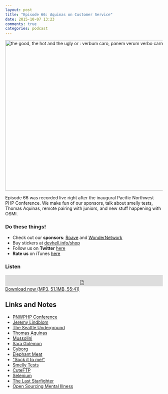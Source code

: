 ```yaml
---
layout: post
title: "Episode 66: Aquinas on Customer Service"
date: 2015-10-07 13:23
comments: true
categories: podcast
---
```


<a href="https://www.flickr.com/photos/e3000/2413197951/in/photolist-4FfgFe-7kKyij-3aGaRB-aCnk8V-6JszQu-6JszNN-6JotDa-6JszGG-7kKxFy-7kFE3z-oUDhLD-6JotiF-BLacU-6JszeA-6Jotar-8s5YGC-7e8Y16-7e8XJe-7e8XtF-oUnC9V-7XahMG-6Jotfp-7MWmec-oVsCab-oVus6n-dzWAZM-oUnB1T-oCabxR-oSBp3d-oCa9r6-oCa7ua-oUDjZg-oC9ehn-oUnBZB-oUBq5h-oC9Bej-oUDgBe-oUDeLR-oUBqWs-oUDfVp-7XahGm-8s5Z1o-8s2VZk-8s5YRN-8s2VsH-oC9T67-oSBods-oCa7TM-7N1muo-aCmeLx" title="the good, the hot and the ugly or : verbum caro, panem verum verbo carnem efficit"><img src="https://farm3.staticflickr.com/2347/2413197951_ce71253a8a_z.jpg" width="640" height="480" alt="the good, the hot and the ugly or : verbum caro, panem verum verbo carnem efficit"></a>

Episode 66 was recorded live right after the inaugural Pacific Northwest PHP Conference. We make fun of our sponsors, talk about smelly tests, Thomas Aquinas, remote pairing with juniors, and new stuff happening with OSMI.

### Do these things!

* Check out our **sponsors**: [Roave](http://roave.com/) and [WonderNetwork](https://wondernetwork.com/)
* Buy stickers at [devhell.info/shop](http://devhell.info/shop)
* Follow us on **Twitter** [here](https://twitter.com/dev_hell)
* **Rate us** on iTunes [here](http://itunes.apple.com/us/podcast/dev-hell/id489840699)

### Listen

<iframe frameborder="0" height="36px" scrolling="no" seamless src="https://simplecast.com/e/35327?style=dark" width="100%"></iframe>
<a href="http://audio.simplecast.com/35327.mp3" rel="enclosure">Download now (MP3, 51.1MB, 55:41)</a>

## Links and Notes

- [PNWPHP Conference](http://pnwphp.com/)
- [Jeremy Lindblom](https://twitter.com/jeremeamia)
- [The Seattle Underground](https://en.wikipedia.org/wiki/Seattle_Underground)
- [Thomas Aquinas](https://en.wikipedia.org/wiki/Thomas_Aquinas)
- [Mussolini](https://en.wikipedia.org/wiki/Benito_Mussolini)
- [Sara Golemon](http://blog.golemon.com/)
- [Cyborg](http://www.imdb.com/title/tt0097138/)
- [Elephant Meat](https://en.wikipedia.org/wiki/Elephant_meat)
- ["Sock it to me!"](http://www.usatoday.com/story/life/2015/09/08/judy-carne-sock---me-girl-1970s-has-died-age-76/71903270/)
- [Smelly Tests](http://joind.in/talk/view/14937)
- [CuteFTP](https://en.wikipedia.org/wiki/CuteFTP)
- [Selenium](http://docs.seleniumhq.org/)
- [The Last Starfighter](http://www.imdb.com/title/tt0087597/)
- [Open Sourcing Mental Illness](http://funkatron.com/osmi/)
